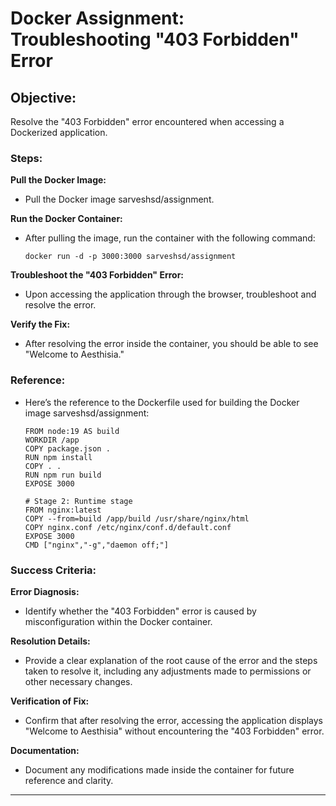 # Docker Assignment: Troubleshooting "403 Forbidden" Error

## Objective:
   Resolve the "403 Forbidden" error encountered when accessing a Dockerized application.

### Steps:

 **Pull the Docker Image:**
 
  - Pull the Docker image sarveshsd/assignment.

**Run the Docker Container:**

 - After pulling the image, run the container with the following command:
      
       docker run -d -p 3000:3000 sarveshsd/assignment

**Troubleshoot the "403 Forbidden" Error:**

 - Upon accessing the application through the browser, troubleshoot and resolve the error.

**Verify the Fix:**

 - After resolving the error inside the container, you should be able to see "Welcome to Aesthisia."

### Reference:

- Here’s the reference to the Dockerfile used for building the Docker image sarveshsd/assignment:
  
      FROM node:19 AS build
      WORKDIR /app
      COPY package.json .
      RUN npm install
      COPY . .
      RUN npm run build
      EXPOSE 3000
      
      # Stage 2: Runtime stage
      FROM nginx:latest
      COPY --from=build /app/build /usr/share/nginx/html
      COPY nginx.conf /etc/nginx/conf.d/default.conf
      EXPOSE 3000
      CMD ["nginx","-g","daemon off;"]


### Success Criteria:

**Error Diagnosis:**

   - Identify whether the "403 Forbidden" error is caused by misconfiguration within the Docker container.

**Resolution Details:**

  - Provide a clear explanation of the root cause of the error and the steps taken to resolve it, including any adjustments made to permissions or other necessary changes.

**Verification of Fix:**
  - Confirm that after resolving the error, accessing the application displays "Welcome to Aesthisia" without encountering the "403 Forbidden" error.

**Documentation:**
  - Document any modifications made inside the container for future reference and clarity.

---